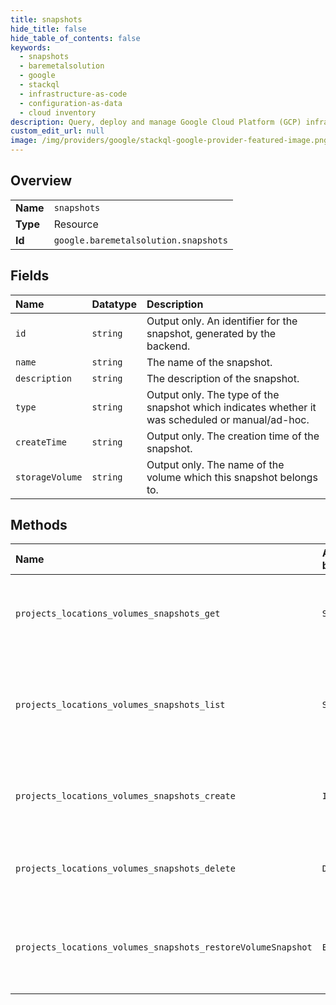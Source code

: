 ```yaml
---
title: snapshots
hide_title: false
hide_table_of_contents: false
keywords:
  - snapshots
  - baremetalsolution
  - google    
  - stackql
  - infrastructure-as-code
  - configuration-as-data
  - cloud inventory
description: Query, deploy and manage Google Cloud Platform (GCP) infrastructure and resources using SQL
custom_edit_url: null
image: /img/providers/google/stackql-google-provider-featured-image.png
---
```

  
    

## Overview
<table><tbody>
<tr><td><b>Name</b></td><td><code>snapshots</code></td></tr>
<tr><td><b>Type</b></td><td>Resource</td></tr>
<tr><td><b>Id</b></td><td><code>google.baremetalsolution.snapshots</code></td></tr>
</tbody></table>

## Fields
| Name | Datatype | Description |
|:-----|:---------|:------------|
| `id` | `string` | Output only. An identifier for the snapshot, generated by the backend. |
| `name` | `string` | The name of the snapshot. |
| `description` | `string` | The description of the snapshot. |
| `type` | `string` | Output only. The type of the snapshot which indicates whether it was scheduled or manual/ad-hoc. |
| `createTime` | `string` | Output only. The creation time of the snapshot. |
| `storageVolume` | `string` | Output only. The name of the volume which this snapshot belongs to. |
## Methods
| Name | Accessible by | Required Params | Description |
|:-----|:--------------|:----------------|:------------|
| `projects_locations_volumes_snapshots_get` | `SELECT` | `locationsId, projectsId, snapshotsId, volumesId` | Returns the specified snapshot resource. Returns INVALID_ARGUMENT if called for a non-boot volume. |
| `projects_locations_volumes_snapshots_list` | `SELECT` | `locationsId, projectsId, volumesId` | Retrieves the list of snapshots for the specified volume. Returns a response with an empty list of snapshots if called for a non-boot volume. |
| `projects_locations_volumes_snapshots_create` | `INSERT` | `locationsId, projectsId, volumesId` | Takes a snapshot of a boot volume. Returns INVALID_ARGUMENT if called for a non-boot volume. |
| `projects_locations_volumes_snapshots_delete` | `DELETE` | `locationsId, projectsId, snapshotsId, volumesId` | Deletes a volume snapshot. Returns INVALID_ARGUMENT if called for a non-boot volume. |
| `projects_locations_volumes_snapshots_restoreVolumeSnapshot` | `EXEC` | `locationsId, projectsId, snapshotsId, volumesId` | Uses the specified snapshot to restore its parent volume. Returns INVALID_ARGUMENT if called for a non-boot volume. |
